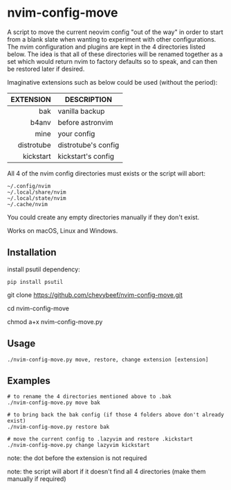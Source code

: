 # nvim-config-move
A script to move the current neovim config "out of the way" in order to 
start from a blank slate when wanting to experiment with other configurations.
The nvim configuration and plugins are kept in the 4 directories listed below.
The idea is that all of these directories will be renamed together as a set
which would return nvim to factory defaults so to speak, and can then be 
restored later if desired. 

Imaginative extensions such as below could be used (without the period):

|   EXTENSION   |       DESCRIPTION       | 
|--------------:|-------------------------|
|bak            | vanilla backup          |
|b4anv          | before astronvim        |
|mine           | your config             |
|distrotube     | distrotube's config     |
|kickstart      | kickstart's config      |

All 4 of the nvim config directories must exists or the script will abort:

```
~/.config/nvim
~/.local/share/nvim
~/.local/state/nvim
~/.cache/nvim
```

You could create any empty directories manually if they don't exist.

Works on macOS, Linux and Windows.

## Installation

install psutil dependency: 

```pip install psutil```

git clone https://github.com/chevybeef/nvim-config-move.git

cd nvim-config-move

chmod a+x nvim-config-move.py

## Usage

```./nvim-config-move.py move, restore, change extension [extension]```

## Examples

```
# to rename the 4 directories mentioned above to .bak
./nvim-config-move.py move bak 

# to bring back the bak config (if those 4 folders above don't already exist)
./nvim-config-move.py restore bak

# move the current config to .lazyvim and restore .kickstart
./nvim-config-move.py change lazyvim kickstart
```

note: the dot before the extension is not required

note: the script will abort if it doesn't find all 4 directories (make them manually if required)

